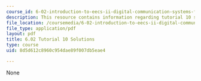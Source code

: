 ```yaml
---
course_id: 6-02-introduction-to-eecs-ii-digital-communication-systems-fall-2012
description: This resource contains information regarding tutorial 10 solutions.
file_location: /coursemedia/6-02-introduction-to-eecs-ii-digital-communication-systems-fall-2012/8d5d612c8960c954dae89f007db5eae4_MIT6_02F12_tutor10_sol.pdf
file_type: application/pdf
layout: pdf
title: 6.02 Tutorial 10 Solutions
type: course
uid: 8d5d612c8960c954dae89f007db5eae4

---
```

None